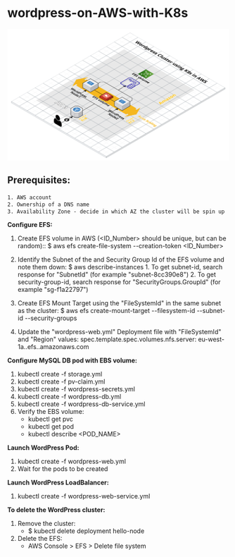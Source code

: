 # wordpress-on-AWS-with-K8s

![Alternate image text](https://raw.githubusercontent.com/schreibermm/wordpress-on-AWS-with-K8s/main/WP_K8S_AWS.png)


## Prerequisites:
    1. AWS account
    2. Ownership of a DNS name
    3. Availability Zone - decide in which AZ the cluster will be spin up



**Configure EFS:**
  1. Create EFS volume in AWS (<ID_Number> should be unique, but can be random)::
        $ aws efs create-file-system --creation-token <ID_Number>

  2. Identify the Subnet of the and Security Group Id of the EFS volume and note them down:
      $ aws describe-instances 
          1. To get subnet-id, search response for "SubnetId" (for example "subnet-8cc390e8")
          2. To get security-group-id, search response for "SecurityGroups.GroupId" (for example "sg-f1a22797")
    
  3. Create EFS Mount Target using the "FileSystemId" in the same subnet as the cluster:
      $ aws efs create-mount-target --filesystem-id <FileSystemId> --subnet-id <SubnetId> --security-groups <SecurityGroupId>

  4. Update the "wordpress-web.yml" Deployment file with "FileSystemId" and "Region" values:
      spec.template.spec.volumes.nfs.server: eu-west-1a.<FileSystemId>.efs.<Region>.amazonaws.com



**Configure MySQL DB pod with EBS volume:**
  1. kubectl create -f storage.yml
  2. kubectl create -f pv-claim.yml
  3. kubectl create -f wordpress-secrets.yml
  4. kubectl create -f wordpress-db.yml
  5. kubectl create -f wordpress-db-service.yml
  6. Verify the EBS volume:
      - kubectl get pvc
      - kubectl get pod
      - kubectl describe <POD_NAME>

	

**Launch WordPress Pod:**
  1. kubectl create -f wordpress-web.yml
  2. Wait for the pods to be created

	
**Launch WordPress LoadBalancer:**
  1. kubectl create -f wordpress-web-service.yml


**To delete the WordPress cluster:**
  1. Remove the cluster:
      - $ kubectl delete deployment hello-node  
  2. Delete the EFS:
      - AWS Console > EFS > Delete file system



